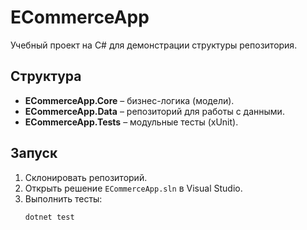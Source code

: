 # ECommerceApp

Учебный проект на C# для демонстрации структуры репозитория.

## Структура
- **ECommerceApp.Core** – бизнес-логика (модели).
- **ECommerceApp.Data** – репозиторий для работы с данными.
- **ECommerceApp.Tests** – модульные тесты (xUnit).

## Запуск
1. Склонировать репозиторий.
2. Открыть решение `ECommerceApp.sln` в Visual Studio.
3. Выполнить тесты:
   ```bash
   dotnet test
